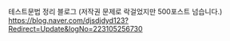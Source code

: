 테스트문법 정리 블로그 (저작권 문제로 락걸었지만 500포스트 넘습니다.)
https://blog.naver.com/djsdjdyd123?Redirect=Update&logNo=223105256730

